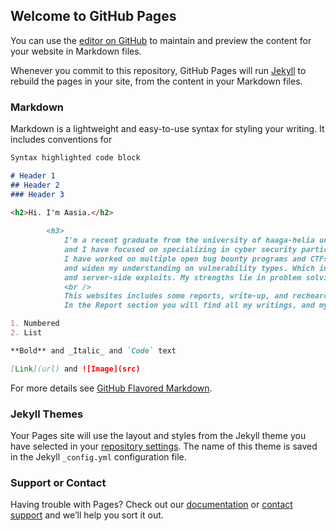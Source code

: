 ## Welcome to GitHub Pages

You can use the [editor on GitHub](https://github.com/alicaz/alicaz.github.io/edit/main/README.md) to maintain and preview the content for your website in Markdown files.

Whenever you commit to this repository, GitHub Pages will run [Jekyll](https://jekyllrb.com/) to rebuild the pages in your site, from the content in your Markdown files.

### Markdown

Markdown is a lightweight and easy-to-use syntax for styling your writing. It includes conventions for

```markdown
Syntax highlighted code block

# Header 1
## Header 2
### Header 3

<h2>Hi. I'm Aasia.</h2>
        
        <h3>
            I'm a recent graduate from the university of haaga-helia univesity of appliad science <br />
            and I have focused on specializing in cyber security particularly in penetration testing and vulnerability assessment. <br /> <br />
            I have worked on multiple open bug bounty programs and CTFs as a security researcher and to enhance my skills sets <br /> <br /> 
            and widen my understanding on vulnerability types. Which include user input vulnerability types, business logic errors, <br /><br/>
            and server-side exploits. My strengths lie in problem solving and I love the challenge of being one step ahead of malicious actors. <br /><br /> 
            <br />
            This websites includes some reports, write-up, and rechearch areas i have writen about during the past 2 years. <br /><br />
            In the Report section you will find all my writings, and my contact details on the contact section.

1. Numbered
2. List

**Bold** and _Italic_ and `Code` text

[Link](url) and ![Image](src)
```

For more details see [GitHub Flavored Markdown](https://guides.github.com/features/mastering-markdown/).

### Jekyll Themes

Your Pages site will use the layout and styles from the Jekyll theme you have selected in your [repository settings](https://github.com/alicaz/alicaz.github.io/settings/pages). The name of this theme is saved in the Jekyll `_config.yml` configuration file.

### Support or Contact

Having trouble with Pages? Check out our [documentation](https://docs.github.com/categories/github-pages-basics/) or [contact support](https://support.github.com/contact) and we’ll help you sort it out.
